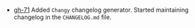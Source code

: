
- [gh-71](https://github.com/Tiendil/brigid/issues/71) Added `Changy` changelog generator. Started maintaining changelog in the `CHANGELOG.md` file.
